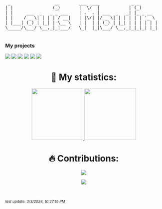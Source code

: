 
<pre>
 _                 _        ___  ___            _ _       
| |               (_)       |  \/  |           | (_)      
| |     ___  _   _ _ ___    | .  . | ___  _   _| |_ _ __  
| |    / _ \| | | | / __|   | |\/| |/ _ \| | | | | | '_ \ 
| |___| (_) | |_| | \__ \   | |  | | (_) | |_| | | | | | |
\_____/\___/ \__,_|_|___/   \_|  |_|\___/ \__,_|_|_|_| |_|  ( ͡° ͜ʖ ͡°)
                                                                                                                               
</pre>

### My projects
[![](https://img.shields.io/badge/-📞%20harmony-000)](https://github.com/ghost-brigade/harmony)
[![](https://img.shields.io/badge/-💻%20carbon-000)](https://github.com/ghost-brigade/carbon)
[![](https://img.shields.io/badge/-🏍️%20ghost%20riders-000)](https://github.com/ghost-brigade/ghost-riders)
[![](https://img.shields.io/badge/-🐲%20pwa%20slides-000)](https://github.com/MoulinLouis/pwa-slides)
[![](https://img.shields.io/badge/-🌍%20odyssey-000)](https://github.com/MoulinLouis/ODYSSEY)
[![](https://img.shields.io/badge/-🤑%20cryptodex%20cli-000)](https://github.com/MoulinLouis/cryptodex)

<h1 align="center"> 🤯 My statistics: </h1>

<p align="center">
<a href="https://github.com/MoulinLouis">
 <img src="https://github-readme-stats.vercel.app/api?username=MoulinLouis&show_icons=true&text_color=000&icon_color=000&bg_color=0,F5F7FA,B8C6DB&theme=graywhite" height="165">
</a>
<a href="https://github.com/MoulinLouis">
 <img src="https://github-readme-stats.vercel.app/api/top-langs/?username=MoulinLouis&layout=compact&text_color=000&icon_color=fff&bg_color=0,B8C6DB,F5F7FA&theme=graywhite"  height="165">
</a>
</p>
<h1 align="center"> 🔥 Contributions: </h1>
<p align="center">
<a href="https://github.com/MoulinLouis">
 <img src="http://github-readme-streak-stats.herokuapp.com?user=MoulinLouis&theme=react&background=0d1117&border=666">
</a>
</p>

<div align="center">
<a href="https://github.com/MoulinLouis">
 <img src="https://komarev.com/ghpvc/?username=MoulinLouis&style=for-the-badge">
<a>
</div>

<br><br>*<small>last update: 3/3/2024, 10:27:19 PM </small>*

